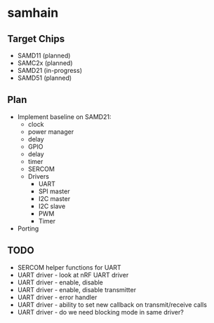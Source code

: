 # samhain

## Target Chips

  - SAMD11 (planned)
  - SAMC2x (planned)
  - SAMD21 (in-progress)
  - SAMD51 (planned)

## Plan

  - Implement baseline on SAMD21:
    - clock
    - power manager
    - delay
    - GPIO
    - delay
    - timer
    - SERCOM
    - Drivers
      - UART
      - SPI master
      - I2C master
      - I2C slave
      - PWM
      - Timer
  - Porting

## TODO

  - SERCOM helper functions for UART
  - UART driver - look at nRF UART driver
  - UART driver - enable, disable
  - UART driver - enable, disable transmitter
  - UART driver - error handler
  - UART driver - ability to set new callback on transmit/receive calls
  - UART driver - do we need blocking mode in same driver?
